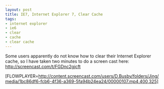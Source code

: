 ```yaml
--- 
layout: post
title: IE7, Internet Explorer 7, Clear Cache
tags: 
- internet explorer
- ie6
- clear
- cache
- clear cache
---
```

Some users apparently do not know how to clear their Internet Explorer cache, so I have taken two minutes to do a screen cast here: <a href="http://screencast.com/t/FGDnc2gjcft">http://screencast.com/t/FGDnc2gjcft</a>

[FLOWPLAYER=http://content.screencast.com/users/D.Busby/folders/Jing/media/1bc86df6-fcb6-4f36-a369-5fa94b24ea24/00000107.mp4,400,325]
